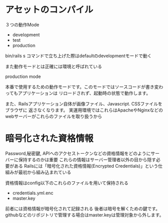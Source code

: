 # アセットのコンパイル

３つの動作Mode

* development
* test
* production

bin/rails s コマンドで立ち上げた際はdefaultのdevelopmentモードで動く

また動作モードとは正確には環境と呼ばれている

production mode

本番で使用するための動作モードです。このモードではソースコードが書き変わってもアプリケーションは
リロードされず、起動時の状態で動作します。

また、Railsアプリケーション自体が画像ファイル、Javascript. CSSファイルをブラウザに
返さなくなります。
実運用環境ではこれらはApacheやNginxなどのwebサーバーがこれらのファイルを取り扱うから

# 暗号化された資格情報

Password,秘密鍵, APIへのアクセストークンなどの資格情報をどのようにサーバーに保持するのかは重要
これらの情報はサーバー管理者以外の目から隠す必要がある
Railsには「暗号化された資格情報(Encrypted Credentials)」という仕組みが最初から組み込まれている

資格情報はconfig以下のこれらのファイルを用いて保持される

* credentials.yml.enc
* master.key

前者には資格情報が暗号化されて記録される
後者は暗号を解くための鍵です。
githubなどのリポジトリで管理する場合はmaster.keyは管理対象から外します。
